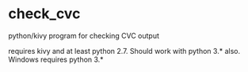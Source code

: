 # check_cvc
python/kivy program for checking CVC output

requires kivy and at least python 2.7. Should work with python 3.* also.
Windows requires python 3.*
